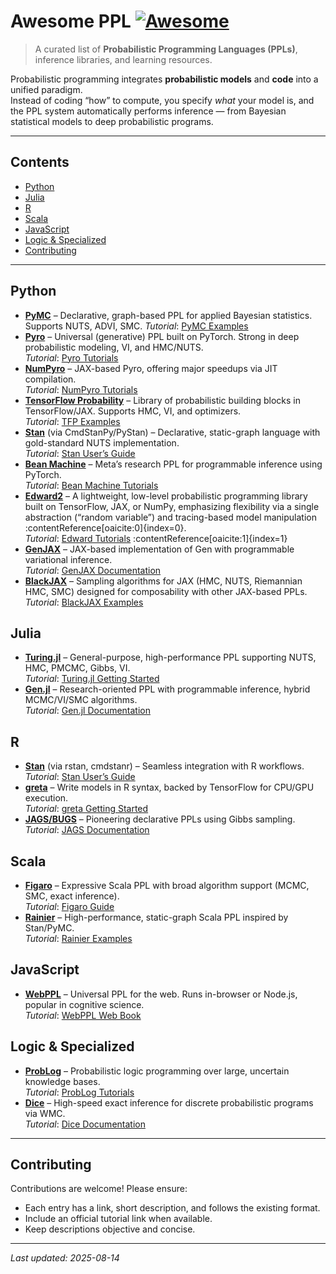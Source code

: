 # Awesome PPL [![Awesome](https://awesome.re/badge.svg)](https://awesome.re)

> A curated list of **Probabilistic Programming Languages (PPLs)**, inference libraries, and learning resources.

Probabilistic programming integrates **probabilistic models** and **code** into a unified paradigm.  
Instead of coding “how” to compute, you specify *what* your model is, and the PPL system automatically performs inference — from Bayesian statistical models to deep probabilistic programs.

---

## Contents
- [Python](#python)
- [Julia](#julia)
- [R](#r)
- [Scala](#scala)
- [JavaScript](#javascript)
- [Logic & Specialized](#logic--specialized)
- [Contributing](#contributing)

---

## Python
- [**PyMC**](https://www.pymc.io/) – Declarative, graph-based PPL for applied Bayesian statistics. Supports NUTS, ADVI, SMC.
  *Tutorial*: [PyMC Examples](https://www.pymc.io/projects/examples/en/stable/)
- [**Pyro**](https://pyro.ai/) – Universal (generative) PPL built on PyTorch. Strong in deep probabilistic modeling, VI, and HMC/NUTS.  
  *Tutorial*: [Pyro Tutorials](https://pyro.ai/examples/)
- [**NumPyro**](https://num.pyro.ai/en/0.8.0/index.html) – JAX-based Pyro, offering major speedups via JIT compilation.  
  *Tutorial*: [NumPyro Tutorials](https://num.pyro.ai/en/0.8.0/tutorials/)
- [**TensorFlow Probability**](https://www.tensorflow.org/probability) – Library of probabilistic building blocks in TensorFlow/JAX. Supports HMC, VI, and optimizers.  
  *Tutorial*: [TFP Examples](https://www.tensorflow.org/probability/examples)
- [**Stan**](https://mc-stan.org/) (via CmdStanPy/PyStan) – Declarative, static-graph language with gold-standard NUTS implementation.  
  *Tutorial*: [Stan User’s Guide](https://mc-stan.org/users/documentation/)
- [**Bean Machine**](https://beanmachine.org/) – Meta’s research PPL for programmable inference using PyTorch.  
  *Tutorial*: [Bean Machine Tutorials](https://beanmachine.org/tutorials/)
- [**Edward2**](https://github.com/google/edward2) – A lightweight, low-level probabilistic programming library built on TensorFlow, JAX, or NumPy, emphasizing flexibility via a single abstraction (“random variable”) and tracing-based model manipulation :contentReference[oaicite:0]{index=0}.  
  *Tutorial*: [Edward Tutorials](https://edwardlib.org/tutorials/) :contentReference[oaicite:1]{index=1}
- [**GenJAX**](http://genjax.gen.dev/) – JAX-based implementation of Gen with programmable variational inference.  
  *Tutorial*: [GenJAX Documentation](https://genjax.gen.dev/cookbook/active/intro.html)
- [**BlackJAX**](https://blackjax-devs.github.io/blackjax/) – Sampling algorithms for JAX (HMC, NUTS, Riemannian HMC, SMC) designed for composability with other JAX-based PPLs.  
  *Tutorial*: [BlackJAX Examples](https://blackjax-devs.github.io/blackjax/examples.html)

## Julia
- [**Turing.jl**](https://turinglang.org/) – General-purpose, high-performance PPL supporting NUTS, HMC, PMCMC, Gibbs, VI.  
  *Tutorial*: [Turing.jl Getting Started](https://turinglang.org/docs/getting-started/)
- [**Gen.jl**](https://www.gen.dev/) – Research-oriented PPL with programmable inference, hybrid MCMC/VI/SMC algorithms.  
  *Tutorial*: [Gen.jl Documentation](https://www.gen.dev/docs/)

## R
- [**Stan**](https://mc-stan.org/) (via rstan, cmdstanr) – Seamless integration with R workflows.  
  *Tutorial*: [Stan User’s Guide](https://mc-stan.org/users/documentation/)
- [**greta**](https://greta-stats.org/) – Write models in R syntax, backed by TensorFlow for CPU/GPU execution.  
  *Tutorial*: [greta Getting Started](https://greta-stats.org/articles/get_started.html)
- [**JAGS/BUGS**](https://sourceforge.net/projects/mcmc-jags/) – Pioneering declarative PPLs using Gibbs sampling.  
  *Tutorial*: [JAGS Documentation](https://mcmc-jags.sourceforge.io/)

## Scala
- [**Figaro**](https://cra.com/blog/figaro/) – Expressive Scala PPL with broad algorithm support (MCMC, SMC, exact inference).  
  *Tutorial*: [Figaro Guide](https://cra.com/wp-content/uploads/2018/08/FigaroUserGuide.pdf)
- [**Rainier**](https://rainier.fit/) – High-performance, static-graph Scala PPL inspired by Stan/PyMC.  
  *Tutorial*: [Rainier Examples](https://github.com/stripe/rainier/tree/master/examples)

## JavaScript
- [**WebPPL**](http://webppl.org/) – Universal PPL for the web. Runs in-browser or Node.js, popular in cognitive science.  
  *Tutorial*: [WebPPL Web Book](http://probmods.org/)

## Logic & Specialized
- [**ProbLog**](https://dtai.cs.kuleuven.be/problog) – Probabilistic logic programming over large, uncertain knowledge bases.  
  *Tutorial*: [ProbLog Tutorials](https://dtai.cs.kuleuven.be/problog/tutorial.html)
- [**Dice**](http://dicelang.cs.ucla.edu/) – High-speed exact inference for discrete probabilistic programs via WMC.  
  *Tutorial*: [Dice Documentation](http://dicelang.cs.ucla.edu/about/)
 

---

## Contributing
Contributions are welcome! Please ensure:
- Each entry has a link, short description, and follows the existing format.
- Include an official tutorial link when available.
- Keep descriptions objective and concise.

---

_Last updated: 2025-08-14_
